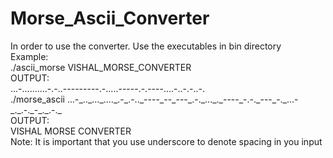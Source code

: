 # Morse_Ascii_Converter

In order to use the converter. Use the executables in bin directory <br />
Example:<br />
  ./ascii_morse VISHAL_MORSE_CONVERTER<br />
  OUTPUT:<br />
    ...-..........-.-..---------.-.....-----.-.----....-..-.-..-.<br />
  ./morse_ascii ...-\_..\_...\_....\_.-\_.-..\_----\_--\_---\_.-.\_...\_.\_----\_-.-.\_---\_-.\_...-\_.\_.-.\_-\_.\_.-.\_ <br />
  OUTPUT:<br />
  VISHAL MORSE CONVERTER<br />
  Note: It is important that you use underscore to denote spacing in you input <br />
